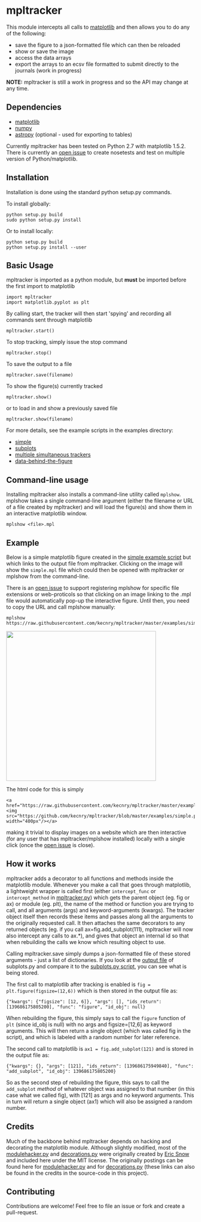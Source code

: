 # mpltracker

This module intercepts all calls to [matplotlib](https://github.com/matplotlib/matplotlib) and then allows you to do any of the following:
* save the figure to a json-formatted file which can then be reloaded
* show or save the image
* access the data arrays
* export the arrays to an ecsv file formatted to submit directly to the journals (work in progress)

**NOTE:** mpltracker is still a work in progress and so the API may change at any time.

## Dependencies

* [matplotlib](https://github.com/matplotlib/matplotlib)
* [numpy](https://github.com/numpy/numpy)
* [astropy](https://github.com/astropy/astropy) (optional - used for exporting to tables)

Currently mpltracker has been tested on Python 2.7 with matplotlib 1.5.2.  There is currently an [open issue](https://github.com/kecnry/mpltracker/issues/2) to create nosetests and test on multiple version of Python/matplotlib.

## Installation

Installation is done using the standard python setup.py commands.

To install globally:
```
python setup.py build
sudo python setup.py install
```

Or to install locally:
```
python setup.py build
python setup.py install --user
```

## Basic Usage

mpltracker is imported as a python module, but **must** be imported before the first import to matplotlib

```
import mpltracker
import matplotlib.pyplot as plt
```

By calling start, the tracker will then start 'spying' and recording all commands sent through matplotlib 

```
mpltracker.start()
```

To stop tracking, simply issue the stop command

```
mpltracker.stop()
```

To save the output to a file

```
mpltracker.save(filename)
```

To show the figure(s) currently tracked

```
mpltracker.show()
```

or to load in and show a previously saved file

```
mpltracker.show(filename)
```

For more details, see the example scripts in the examples directory:
* [simple](https://github.com/kecnry/mpltracker/blob/master/examples/simple.py)
* [subplots](https://github.com/kecnry/mpltracker/blob/master/examples/subplots.py)
* [multiple simultaneous trackers](https://github.com/kecnry/mpltracker/blob/master/examples/multiple_trackers.py)
* [data-behind-the-figure](https://github.com/kecnry/mpltracker/blob/master/examples/data_behind_figure.py)

## Command-line usage

Installing mpltracker also installs a command-line utility called `mplshow`.  mplshow takes a single command-line argument (either the filename or URL of a file created by mpltracker) and will load the figure(s) and show them in an interactive matplotlib window.

```
mplshow <file>.mpl
```

## Example

Below is a simple matplotlib figure created in the [simple example script](https://github.com/kecnry/mpltracker/blob/master/examples/simple.py) but which links to the output file from mpltracker.  Clicking on the image will show the `simple.mpl` file which could then be opened with mpltracker or mplshow from the command-line.

There is an [open issue](https://github.com/kecnry/mpltracker/issues/1) to support registering mplshow for specific file extensions or web-proticols so that clicking on an image linking to the .mpl file would automatically pop-up the interactive figure.  Until then, you need to copy the URL and call mplshow manually:

```
mplshow https://raw.githubusercontent.com/kecnry/mpltracker/master/examples/simple.mpl
```

<a href="https://raw.githubusercontent.com/kecnry/mpltracker/master/examples/simple.mpl"><img src="https://github.com/kecnry/mpltracker/blob/master/examples/simple.png" width="400px"/></a>

The html code for this is simply

```
<a href="https://raw.githubusercontent.com/kecnry/mpltracker/master/examples/simple.mpl"><img src="https://github.com/kecnry/mpltracker/blob/master/examples/simple.png" width="400px"/></a>
```

making it trivial to display images on a website which are then interactive (for any user that has mpltracker/mplshow installed) locally with a single click (once the [open issue](https://github.com/kecnry/mpltracker/issues/1) is close).

## How it works

mpltracker adds a decorator to all functions and methods inside the matplotlib module.  Whenever you make a call that goes through matplotlib, a lightweight wrapper is called first (either `intercept_func` or `intercept_method` in [mpltracker.py](https://github.com/kecnry/mpltracker/blob/master/mpltracker/mpltracker.py)) which gets the parent object (eg. fig or ax) or module (eg. plt), the name of the method or function you are trying to call, and all arguments (args) and keyword-arguments (kwargs).  The tracker object itself then records these items and passes along all the arguments to the originally requested call.  It then attaches the same decorators to any returned objects (eg. if you call ax=fig.add_subplot(111), mpltracker will now also intercept any calls to ax.\*), and gives that object an internal id so that when rebuilding the calls we know which resulting object to use.

Calling mpltracker.save simply dumps a json-formatted file of these stored arguments - just a list of dictionaries.  If you look at the [output file](https://github.com/kecnry/mpltracker/blob/master/examples/subplots.mpl) of subplots.py and compare it to the [subplots.py script](https://github.com/kecnry/mpltracker/blob/master/examples/subplots.py), you can see what is being stored.

The first call to matplotlib after tracking is enabled is `fig = plt.figure(figsize=(12,6))` which is then stored in the output file as:

```
{"kwargs": {"figsize": [12, 6]}, "args": [], "ids_return": [139686175805200], "func": "figure", "id_obj": null}
```

When rebuilding the figure, this simply says to call the `figure` function of `plt` (since id_obj is null) with no args and figsize=[12,6] as keyword arguments.  This will then return a single object (which was called fig in the script), and which is labeled with a random number for later reference.

The second call to matplotlib is `ax1 = fig.add_subplot(121)` and is stored in the output file as:

```
{"kwargs": {}, "args": [121], "ids_return": [139686175949840], "func": "add_subplot", "id_obj": 139686175805200}
```

So as the second step of rebuilding the figure, this says to call the `add_subplot` *method* of whatever object was assigned to that number (in this case what we called fig), with [121] as args and no keyword arguments.  This in turn will return a single object (ax1) which will also be assigned a random number.

## Credits

Much of the backbone behind mpltracker depends on hacking and decorating the matplotlib module.  Although slightly modified, most of the [modulehacker.py](https://github.com/kecnry/mpltracker/blob/master/mpltracker/modulehacker.py) and [decorations.py](https://github.com/kecnry/mpltracker/blob/master/mpltracker/decorations.py) were originally created by [Eric Snow](http://code.activestate.com/recipes/users/4177816/) and included here under the MIT license.  The originally postings can be found here for [modulehacker.py](http://code.activestate.com/recipes/577740/) and for [decorations.py](http://code.activestate.com/recipes/577742-apply-decorators-to-all-functions-in-a-module/) (these links can also be found in the credits in the source-code in this project).


## Contributing

Contributions are welcome!  Feel free to file an issue or fork and create a pull-request.
